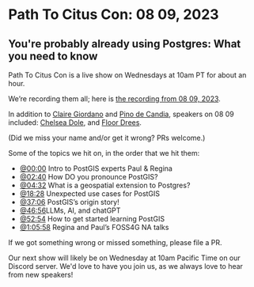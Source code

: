 # Path To Citus Con: 08 09, 2023 


## You're probably already using Postgres: What you need to know 


Path To Citus Con is a live show on Wednesdays at 10am PT for about an hour.  

We’re recording them all; here is [the recording from 08 09, 2023](https://youtu.be/SCSej6qYbao). 


In addition to [Claire Giordano](https://mastodon.social/@@clairegiordano) and [Pino de Candia](https://www.linkedin.com/in/pinodecandia/), speakers on 08 09 included: 
[Chelsea Dole](https://www.linkedin.com/in/chelsea-dole/), and [Floor Drees](https://twitter.com/DevOpsBarbie). 

(Did we miss your name and/or get it wrong? PRs welcome.) 


Some of the topics we hit on, in the order that we hit them: 

- [@00:00](https://www.youtube.com/watch?v=nVg-z36m_pw&t=0s) Intro to PostGIS experts Paul & Regina
- [@02:40](https://www.youtube.com/watch?v=nVg-z36m_pw&t=160s) How DO you pronounce PostGIS?
- [@04:32](https://www.youtube.com/watch?v=nVg-z36m_pw&t=272s) What is a geospatial extension to Postgres? 
- [@18:28](https://www.youtube.com/watch?v=nVg-z36m_pw&t=1108s) Unexpected use cases for PostGIS 
- [@37:06](https://www.youtube.com/watch?v=nVg-z36m_pw&t=2226s) PostGIS’s origin story! 
- [@46:56](https://www.youtube.com/watch?v=nVg-z36m_pw&t=2816s)LLMs, AI, and chatGPT 
- [@52:54](https://www.youtube.com/watch?v=nVg-z36m_pw&t=3174s) How to get started learning PostGIS 
- [@1:05:58](https://www.youtube.com/watch?v=nVg-z36m_pw&t=3958s) Regina and Paul’s FOSS4G NA talks 
  

If we got something wrong or missed something, please file a PR. 

Our next show will likely be on Wednesday at 10am Pacific Time on our Discord server. 
We'd love to have you join us, as we always love to hear from new speakers! 

 
